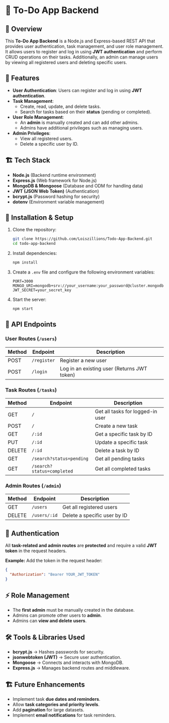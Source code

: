 # 📝 To-Do App Backend

## 📌 Overview
This **To-Do App Backend** is a Node.js and Express-based REST API that provides user authentication, task management, and user role management. It allows users to register and log in using **JWT authentication** and perform CRUD operations on their tasks. Additionally, an admin can manage users by viewing all registered users and deleting specific users.

## 🚀 Features
- **User Authentication**: Users can register and log in using **JWT authentication**.
- **Task Management**:
  - Create, read, update, and delete tasks.
  - Search for tasks based on their **status** (pending or completed).
- **User Role Management**:
  - An **admin** is manually created and can add other admins.
  - Admins have additional privileges such as managing users.
- **Admin Privileges**:
  - View all registered users.
  - Delete a specific user by ID.

## 🏗️ Tech Stack
- **Node.js** (Backend runtime environment)
- **Express.js** (Web framework for Node.js)
- **MongoDB & Mongoose** (Database and ODM for handling data)
- **JWT (JSON Web Token)** (Authentication)
- **bcrypt.js** (Password hashing for security)
- **dotenv** (Environment variable management)

## 🔑 Installation & Setup

1. Clone the repository:
   ```sh
   git clone https://github.com/Loiszillions/Todo-App-Backend.git
   cd todo-app-backend
   ```

2. Install dependencies:
   ```sh
   npm install
   ```

3. Create a `.env` file and configure the following environment variables:
   ```env
   PORT=3000
   MONGO_URI=mongodb+srv://your_username:your_password@cluster.mongodb.net/todoapp
   JWT_SECRET=your_secret_key
   ```

4. Start the server:
   ```sh
   npm start
   ```

## 📜 API Endpoints

### **User Routes** (`/users`)
| Method | Endpoint         | Description |
|--------|-----------------|-------------|
| POST   | `/register`      | Register a new user |
| POST   | `/login`         | Log in an existing user (Returns JWT token) |

### **Task Routes** (`/tasks`)
| Method | Endpoint                  | Description |
|--------|---------------------------|-------------|
| GET    | `/`                        | Get all tasks for logged-in user |
| POST   | `/`                        | Create a new task |
| GET    | `/:id`                     | Get a specific task by ID |
| PUT    | `/:id`                     | Update a specific task |
| DELETE | `/:id`                     | Delete a task by ID |
| GET    | `/search?status=pending`   | Get all pending tasks |
| GET    | `/search?status=completed` | Get all completed tasks |

### **Admin Routes** (`/admin`)
| Method | Endpoint        | Description |
|--------|----------------|-------------|
| GET    | `/users`       | Get all registered users |
| DELETE | `/users/:id`   | Delete a specific user by ID |

## 🔐 Authentication
All **task-related and admin routes** are **protected** and require a valid **JWT token** in the request headers.

**Example:** Add the token in the request header:
```json
{
  "Authorization": "Bearer YOUR_JWT_TOKEN"
}
```

## ⚡ Role Management
- The **first admin** must be manually created in the database.
- Admins can promote other users to **admin**.
- Admins can **view and delete users**.

## 🛠️ Tools & Libraries Used
- **bcrypt.js** → Hashes passwords for security.
- **jsonwebtoken (JWT)** → Secure user authentication.
- **Mongoose** → Connects and interacts with MongoDB.
- **Express.js** → Manages backend routes and middleware.

## 🏗️ Future Enhancements
- Implement task **due dates and reminders**.
- Allow **task categories and priority levels**.
- Add **pagination** for large datasets.
- Implement **email notifications** for task reminders.
